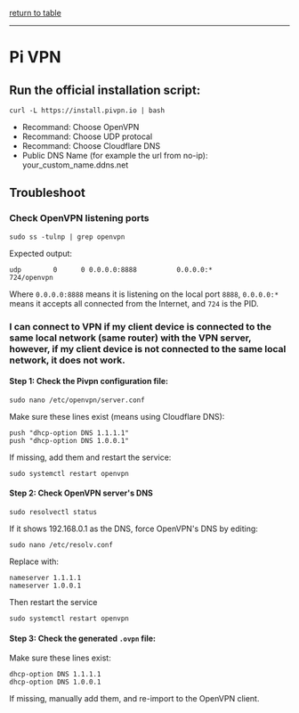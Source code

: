 [return to table](../README.md)

---

# Pi VPN

## Run the official installation script:
```
curl -L https://install.pivpn.io | bash
```

- Recommand: Choose OpenVPN
- Recommand: Choose UDP protocal
- Recommand: Choose Cloudflare DNS
- Public DNS Name (for example the url from no-ip):  your_custom_name.ddns.net

## Troubleshoot

### Check OpenVPN listening ports
```
sudo ss -tulnp | grep openvpn
```

Expected output:
```
udp        0      0 0.0.0.0:8888          0.0.0.0:*               724/openvpn
```
Where ```0.0.0.0:8888``` means it is listening on the local port ```8888```, ```0.0.0.0:* ``` means it accepts all connected from the Internet, and ```724``` is the PID.


### I can connect to VPN if my client device is connected to the same local network (same router) with the VPN server, however, if my client device is not connected to the same local network, it does not work.

#### Step 1: Check the Pivpn configuration file:
```
sudo nano /etc/openvpn/server.conf
```

Make sure these lines exist (means using Cloudflare DNS):
```
push "dhcp-option DNS 1.1.1.1"
push "dhcp-option DNS 1.0.0.1"
```

If missing, add them and restart the service:
```
sudo systemctl restart openvpn
```

#### Step 2: Check OpenVPN server's DNS
```
sudo resolvectl status
```
If it shows 192.168.0.1 as the DNS, force OpenVPN's DNS by editing:
```
sudo nano /etc/resolv.conf
```

Replace with:
```
nameserver 1.1.1.1
nameserver 1.0.0.1
```
Then restart the service
```
sudo systemctl restart openvpn
```


#### Step 3: Check the generated ```.ovpn``` file:
Make sure these lines exist:
```
dhcp-option DNS 1.1.1.1
dhcp-option DNS 1.0.0.1
```

If missing, manually add them, and re-import to the OpenVPN client.



